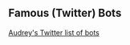 ## Famous (Twitter) Bots

<p><a href="https://twitter.com/audreywatters/lists/bots">Audrey's Twitter list of bots</a></p>
